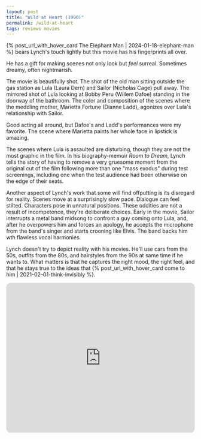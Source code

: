 ```yaml
---
layout: post
title: "Wild at Heart (1990)"
permalink: /wild-at-heart
tags: reviews movies
---
```


{% post_url_with_hover_card The Elephant Man | 2024-01-18-elephant-man %} bears Lynch's touch lightly but this movie has his fingerprints all over.
<!--more-->
He has a gift for making scenes not only look but _feel_ surreal.
Sometimes dreamy, often nightmarish.

The movie is beautifully shot.
The shot of the old man sitting outside the gas station as Lula (Laura Dern) and Sailor (Nicholas Cage) pull away.
The mirrored shot of Lula looking at Bobby Peru (Willem Dafoe) standing in the doorway of the bathroom.
The color and composition of the scenes where the meddling mother, Marietta Fortune (Dianne Ladd), agonizes over Lula's relationship with Sailor.

Good acting all around, but Dafoe's and Ladd's performances were my favorite.
The scene where Marietta paints her whole face in lipstick is amazing.

The scenes where Lula is assaulted are disturbing, though they are not the most graphic in the film.
In his biography-memoir _Room to Dream_, Lynch tells the story of having to remove a very gruesome moment from the original cut of the film following more than one "mass exodus" during test screenings, including one when the test audience had been otherwise on the edge of their seats.

Another aspect of Lynch's work that some will find offputting is its disregard for reality.
Scenes move at a surprisingly slow pace.
Dialogue can feel stilted.
Characters pose in unnatural positions.
These oddities are not a result of incompetence, they're deliberate choices.
Early in the movie, Sailor interrupts a metal band midsong to confront a guy coming onto Lula, and, after he overpowers him and forces an apology, he accepts the microphone from the band's singer and starts crooning like Elvis.
The band backs him wth flawless vocal harmonies.

Lynch doesn't try to depict reality with his movies.
He'll use cars from the 50s, outfits from the 80s, and hairstyles from the 90s at same time if he wants to.
What matters is that he captures the right mood, the right feel, and that he stays true to the ideas that {% post_url_with_hover_card come to him | 2021-02-01-think-invisibly %}.

<iframe style="border-radius:12px; margin-bottom: 15px;" width="100%" height="400" src="https://www.youtube.com/embed/UPYxcwwE5bU?si=3qvaJRHT1piXGmFt" title="YouTube video player" frameborder="0" allow="accelerometer; autoplay; clipboard-write; encrypted-media; gyroscope; picture-in-picture; web-share" allowfullscreen></iframe>